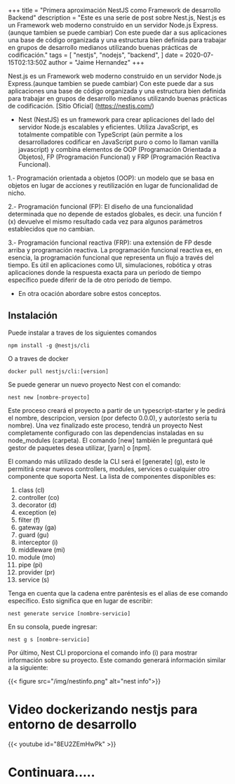+++
title = "Primera aproximación NestJS como Framework de desarrollo Backend"
description = "Este es una serie de post sobre Nest.js, Nest.js es un Framework web moderno construido en un servidor Node.js Express.(aunque tambien se puede cambiar) Con este puede dar a sus aplicaciones una base de código organizada y una estructura bien definida para trabajar en grupos de desarrollo medianos utilizando buenas prácticas de codificación."
tags = [
    "nestjs",
    "nodejs",
    "backend",
]
date = 2020-07-15T02:13:50Z
author = "Jaime Hernandez"
+++

Nest.js es un Framework web moderno construido en un servidor Node.js Express.(aunque tambien se puede cambiar) Con este puede dar a sus aplicaciones una base de código organizada y una estructura bien definida para trabajar en grupos de desarrollo medianos utilizando buenas prácticas de codificación. 
[Sitio Oficial] (https://nestjs.com/)
* Nest (NestJS) es un framework para crear aplicaciones del lado del servidor Node.js escalables y eficientes. Utiliza JavaScript, es totalmente compatible con TypeScript (aún permite a los desarrolladores codificar en JavaScript puro o como lo llaman vanilla javascript) y combina elementos de OOP (Programación Orientada a Objetos), FP (Programación Funcional) y FRP (Programación Reactiva Funcional).

1.- Programación orientada a objetos (OOP): un modelo que se basa en objetos en lugar de acciones y reutilización en lugar de funcionalidad de nicho.

2.- Programación funcional (FP): El diseño de una funcionalidad determinada que no depende de estados globales, es decir. una función f (x) devuelve el mismo resultado cada vez para algunos parámetros establecidos que no cambian.

3.- Programación funcional reactiva (FRP): una extensión de FP desde arriba y programación reactiva. La programación funcional reactiva es, en esencia, la programación funcional que representa un flujo a través del tiempo. Es útil en aplicaciones como UI, simulaciones, robótica y otras aplicaciones donde la respuesta exacta para un período de tiempo específico puede diferir de la de otro período de tiempo.
* En otra ocación abordare sobre estos conceptos.

## Instalación

Puede instalar a traves de los siguientes comandos

```terminal 
npm install -g @nestjs/cli
```
O a traves de docker

```terminal 
docker pull nestjs/cli:[version]
```

Se puede generar un nuevo proyecto Nest con el comando:

```terminal 
nest new [nombre-proyecto]
```

Este proceso creará el proyecto a partir de un typescript-starter y le pedirá el nombre, descripcion, version (por defecto 0.0.0), y autor(esto sería tu nombre). Una vez finalizado este proceso, tendrá un proyecto Nest completamente configurado con las dependencias instaladas en su node_modules (carpeta). El comando [new] también le preguntará qué gestor de paquetes desea utilizar,  [yarn] o [npm].

El comando más utilizado desde la CLI será el [generate] (g), esto le permitirá crear nuevos controllers, modules, services o cualquier otro componente que soporta Nest. La lista de componentes disponibles es:

1. class (cl)
2. controller (co)
3. decorator (d)
4. exception (e)
5. filter (f)
6. gateway (ga)
7. guard (gu)
8. interceptor (i)
9. middleware (mi)
10. module (mo)
11. pipe (pi)
12. provider (pr)
13. service (s)

Tenga en cuenta que la cadena entre paréntesis es el alias de ese comando específico. Esto significa que en lugar de escribir:
```terminal 
nest generate service [nombre-servicio]
```
En su consola, puede ingresar:
```terminal
nest g s [nombre-servicio]
```

Por último, Nest CLI proporciona el comando info (i) para mostrar información sobre su proyecto. Este comando generará información similar a la siguiente:

{{< figure src="/img/nestinfo.png" alt="nest info">}}

# Video dockerizando nestjs para entorno de desarrollo
{{< youtube id="8EU2ZEmHwPk" >}}
# Continuara.....
